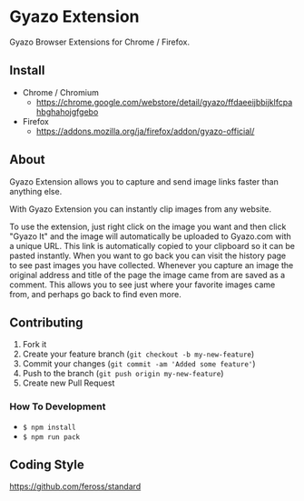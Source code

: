 Gyazo Extension
=======

Gyazo Browser Extensions for Chrome / Firefox.

## Install

- Chrome / Chromium
  - https://chrome.google.com/webstore/detail/gyazo/ffdaeeijbbijklfcpahbghahojgfgebo
- Firefox
  - https://addons.mozilla.org/ja/firefox/addon/gyazo-official/

## About

Gyazo Extension allows you to capture and send image links faster than anything else.

With Gyazo Extension you can instantly clip images from any website.

To use the extension, just right click on the image you want and then click "Gyazo It" and the image will automatically be uploaded to Gyazo.com with a unique URL. This link is automatically copied to your clipboard so it can be pasted instantly. When you want to go back you can visit the history page to see past images you have collected.
Whenever you capture an image the original address and title of the page the image came from are saved as a comment. This allows you to see just where your favorite images came from, and perhaps go back to find even more.


## Contributing

1. Fork it
2. Create your feature branch (`git checkout -b my-new-feature`)
3. Commit your changes (`git commit -am 'Added some feature'`)
4. Push to the branch (`git push origin my-new-feature`)
5. Create new Pull Request

### How To Development

- `$ npm install`
- `$ npm run pack`

## Coding Style
https://github.com/feross/standard
